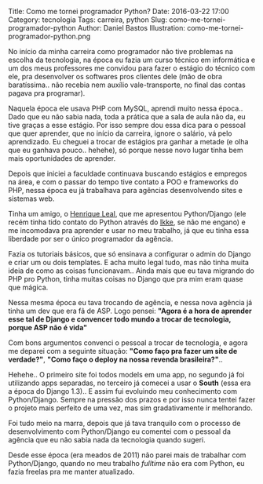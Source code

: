 Title: Como me tornei programador Python?
Date: 2016-03-22 17:00
Category: tecnologia
Tags: carreira, python
Slug: como-me-tornei-programador-python
Author: Daniel Bastos
Illustration: como-me-tornei-programador-python.png


No início da minha carreira como programador não tive problemas na escolha
da tecnologia, na época eu fazia um curso técnico em informática
e um dos meus professores me convidou para fazer o estágio do técnico com ele,
pra desenvolver os softwares pros clientes dele (mão de obra baratíssima.. não
recebia nem auxílio vale-transporte, no final das contas pagava pra programar).

Naquela época ele usava PHP com MySQL, aprendi muito nessa época.. Dado que eu
não sabia nada, toda a prática que a sala de aula não da, eu tive graças a esse
estágio. Por isso sempre dou essa dica para o pessoal que quer aprender, que no
início da carreira, ignore o salário, vá pelo aprendizado.
Eu cheguei a trocar de estágios pra ganhar a metade (e olha que eu ganhava
pouco.. hehehe), só porque nesse novo lugar tinha bem mais oportunidades de
aprender.

Depois que iniciei a faculdade continuava buscando estágios e empregos na área,
e com o passar do tempo tive contato a POO e frameworks do PHP, nessa época eu
já trabalhava para agências desenvolvendo sites e sistemas web.

Tinha um amigo, o [Henrique Leal][0], que me apresentou Python/Django (ele recém
tinha tido contato do Python através do [Ikke][1], se não me engano) e me
incomodava pra aprender e usar no meu trabalho, já que eu tinha essa liberdade
por ser o único programador da agência.

Fazia os tutoriais básicos, que só ensinava a configurar o admin do Django e
criar um ou dois templates. E acha muito legal tudo, mas não tinha muita ideia
de como as coisas funcionavam.. Ainda mais que eu tava migrando do PHP pro Python,
tinha muitas coisas no Django que pra mim eram quase que mágica.

Nessa mesma época eu tava trocando de agência, e nessa nova agência já tinha um
dev que era fã de ASP. Logo pensei: **"Agora é a hora de aprender esse tal de
Django e convencer todo mundo a trocar de tecnologia, porque ASP não é vida"**

Com bons argumentos convenci o pessoal a trocar de tecnologia, e agora me deparei
com a seguinte situação: **"Como faço pra fazer um site de verdade?"**, **"Como
faço o deploy na nossa revenda brasileira?"**..

Hehehe.. O primeiro site foi todos models em uma app, no segundo já foi
utilizando apps separadas, no terceiro já comecei a usar o **South** (essa era
a época do Django 1.3).. E assim fui evoluindo meu conhecimento com Python/Django.
Sempre na pressão dos prazos e por isso nunca tentei fazer o projeto mais perfeito
de uma vez, mas sim gradativamente ir melhorando.

Foi tudo meio na marra, depois que já tava tranquilo com o processo de
desenvolvimento com Python/Django eu comentei com o pessoal da agência que eu
não sabia nada da tecnologia quando sugeri.

Desde esse época (era meados de 2011) não parei mais de trabalhar com Python/Django,
quando no meu trabalho *fulltime* não era com Python, eu fazia freelas pra me
manter atualizado.

[0]: https://github.com/hmleal/
[1]: https://github.com/ikkebr/
